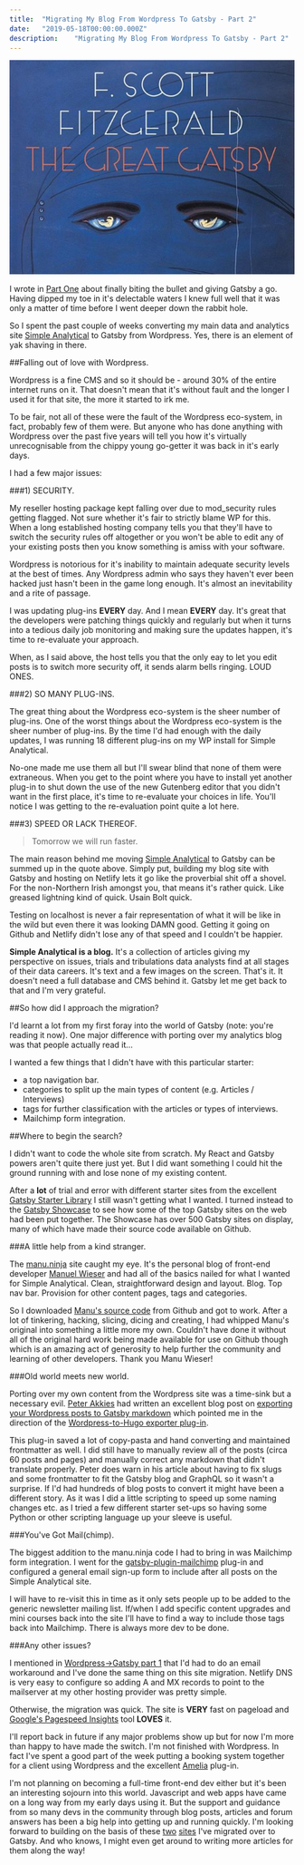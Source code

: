 ```yaml
---
title:  "Migrating My Blog From Wordpress To Gatsby - Part 2"
date:   "2019-05-18T00:00:00.000Z"
description:    "Migrating My Blog From Wordpress To Gatsby - Part 2"
---
```

![Cover of F. Scott Fitzgerald's The Great Gatsby](./f-scott-gatsby.jpg)

I wrote in [Part One](https://www.alanhylands.com/migrating-blog-wordpress-gatsby-part-one/) about finally biting the bullet and giving Gatsby a go. Having dipped my toe in it's delectable waters I knew full well that it was only a matter of time before I went deeper down the rabbit hole.

So I spent the past couple of weeks converting my main data and analytics site [Simple Analytical](https://simpleanalytical.com) to Gatsby from Wordpress. Yes, there is an element of yak shaving in there.

##Falling out of love with Wordpress.

Wordpress is a fine CMS and so it should be - around 30% of the entire internet runs on it. That doesn't mean that it's without fault  and the longer I used it for that site, the more it started to irk me.

To be fair, not all of these were the fault of the Wordpress eco-system, in fact, probably few of them were. But anyone who has done anything with Wordpress over the past five years will tell you how it's virtually unrecognisable from the chippy young go-getter it was back in it's early days.

I had a few major issues:

###1) SECURITY.

My reseller hosting package kept falling over due to mod_security rules getting flagged. Not sure whether it's fair to strictly blame WP for this. When a long established hosting company tells you that they'll have to switch the security rules off altogether or you won't be able to edit any of your existing posts then you know something is amiss with your software.

Wordpress is notorious for it's inability to maintain adequate security levels at the best of times. Any Wordpress admin who says they haven't ever been hacked just hasn't been in the game long enough. It's almost an inevitability and a rite of passage.

I was updating plug-ins **EVERY** day. And I mean **EVERY** day. It's great that the developers were patching things quickly and regularly but when it turns into a tedious daily job monitoring and making sure the updates happen, it's time to re-evaluate your approach.

When, as I said above, the host tells you that the only eay to let you edit posts is to switch more security off, it sends alarm bells ringing. LOUD ONES.

###2) SO MANY PLUG-INS.

The great thing about the Wordpress eco-system is the sheer number of plug-ins. One of the worst things about the Wordpress eco-system is the sheer number of plug-ins. By the time I'd had enough with the daily updates, I was running 18 different plug-ins on my WP install for Simple Analytical.

No-one made me use them all but I'll swear blind that none of them were extraneous. When you get to the point where you have to install yet another plug-in to shut down the use of the new Gutenberg editor that you didn't want in the first place, it's time to re-evaluate your choices in life. You'll notice I was getting to the re-evaluation point quite a lot here.

###3) SPEED OR LACK THEREOF.

> Tomorrow we will run faster.

The main reason behind me moving [Simple Analytical](https://simpleanalytical.com) to Gatsby can be summed up in the quote above. Simply put, building my blog site with Gatsby and hosting on Netlify lets it go like the proverbial shit off a shovel. For the non-Northern Irish amongst you, that means it's rather quick. Like greased lightning kind of quick. Usain Bolt quick.

Testing on localhost is never a fair representation of what it will be like in the wild but even there it was looking DAMN good. Getting it going on Github and Netlify didn't lose any of that speed and I couldn't be happier.

**Simple Analytical is a blog.** It's a collection of articles giving my perspective on issues, trials and tribulations data analysts find at all stages of their data careers. It's text and a few images on the screen. That's it. It doesn't need a full database and CMS behind it. Gatsby let me get back to that and I'm very grateful.

##So how did I approach the migration?

I'd learnt a lot from my first foray into the world of Gatsby (note: you're reading it now). One major difference with porting over my analytics blog was that people actually read it...

I wanted a few things that I didn't have with this particular starter:

* a top navigation bar.
* categories to split up the main types of content (e.g. Articles / Interviews)
* tags for further classification with the articles or types of interviews.
* Mailchimp form integration.

##Where to begin the search?

I didn't want to code the whole site from scratch. My React and Gatsby powers aren't quite there just yet. But I did want something I could hit the ground running with and lose none of my existing content.

After a **lot** of trial and error with different starter sites from the excellent [Gatsby Starter Library](https://www.gatsbyjs.org/starters/) I still wasn't getting what I wanted. I turned instead to the [Gatsby Showcase](https://www.gatsbyjs.org/showcase/) to see how some of the top Gatsby sites on the web had been put together. The Showcase has over 500 Gatsby sites on display, many of which have made their source code available on Github.

###A little help from a kind stranger.

The [manu.ninja](https://www.gatsbyjs.org/showcase/manu.ninja) site caught my eye. It's the personal blog of front-end developer [Manuel Wieser](https://manu.ninja/) and had all of the basics nailed for what I wanted for Simple Analytical. Clean, straightforward design and layout. Blog. Top nav bar. Provision for other content pages, tags and categories.

So I downloaded [Manu's source code](https://github.com/Lorti/manu.ninja) from Github and got to work. After a lot of tinkering, hacking, slicing, dicing and creating, I had whipped Manu's original into something a little more my own. Couldn't have done it without all of the original hard work being made available for use on Github though which is an amazing act of generosity to help further the community and learning of other developers. Thank you Manu Wieser!

###Old world meets new world.

Porting over my own content from the Wordpress site was a time-sink but a necessary evil. [Peter Akkies](https://peterakkies.net) had written an excellent blog post on [exporting your Wordpress posts to Gatsby markdown](https://peterakkies.net/export-wordpress-to-gatsby-markdown/) which pointed me in the direction of the [Wordpress-to-Hugo exporter plug-in](https://github.com/SchumacherFM/wordpress-to-hugo-exporter).

This plug-in saved a lot of copy-pasta and hand converting and maintained frontmatter as well. I did still have to manually review all of the posts (circa 60 posts and pages) and manually correct any markdown that didn't translate properly. Peter does warn in his article about having to fix slugs and some frontmatter to fit the Gatsby blog and GraphQL so it wasn't a surprise. If I'd had hundreds of blog posts to convert it might have been a different story. As it was I did a little scripting to speed up some naming changes etc. as I tried a few different starter set-ups so having some Python or other scripting language up your sleeve is useful.

###You've Got Mail(chimp).

The biggest addition to the manu.ninja code I had to bring in was Mailchimp form integration. I went for the [gatsby-plugin-mailchimp](https://www.gatsbyjs.org/packages/gatsby-plugin-mailchimp/) plug-in and configured a general email sign-up form to include after all posts on the Simple Analytical site.

I will have to re-visit this in time as it only sets people up to be added to the generic newsletter mailing list. If/when I add specific content upgrades and mini courses back into the site I'll have to find a way to include those tags back into Mailchimp. There is always more dev to be done.

###Any other issues?

I mentioned in [Wordpress->Gatsby part 1](https://www.alanhylands.com/migrating-blog-wordpress-gatsby-part-one/) that I'd had to do an email workaround and I've done the same thing on this site migration. Netlify DNS is very easy to configure so adding A and MX records to point to the mailserver at my other hosting provider was pretty simple.

Otherwise, the migration was quick. The site is **VERY** fast on pageload and [Google's Pagespeed Insights](https://developers.google.com/speed/pagespeed/insights/?url=https%3A%2F%2Fsimpleanalytical.com%2F) tool **LOVES** it.

I'll report back in future if any major problems show up but for now I'm more than happy to have made the switch. I'm not finished with Wordpress. In fact I've spent a good part of the week putting a booking system together for a client using Wordpress and the excellent [Amelia](https://wpamelia.com/) plug-in.

I'm not planning on becoming a full-time front-end dev either but it's been an interesting sojourn into this world. Javascript and web apps have came on a long way from my early days using it. But the support and guidance from so many devs in the community through blog posts, articles and forum answers has been a big help into getting up and running quickly. I'm looking forward to building on the basis of these [two](https://www.alanhylands.com) [sites](https://simpleanalytical.com) I've migrated over to Gatsby. And who knows, I might even get around to writing more articles for them along the way!